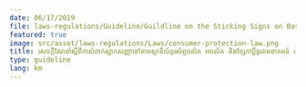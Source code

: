 ```yaml
---
date: 06/17/2019
file: laws-regulations/Guideline/Guildline on the Sticking Signs on Base Transceiver Stations and Telecommunications Fiber Optical Cables Throughout the Kingdom of Cambodia.pdf
featured: true
image: src/asset/laws-regulations/Laws/consumer-protection-law.png
title: សេចក្តីណែនាំស្តីពីការបំពាក់ស្លាកសញ្ញានៅតាមស្ថានីយ៍ទូរស័ព្ទចល័ត អចល័ត និងខ្សែកាប្លិ៍ទូរគមនាគមន៍ នៅទូទាំងព្រះរាជាណាចក្រកម្ពុជា
type: guideline
lang: km
---
```


